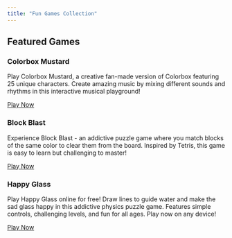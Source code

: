 ```yaml
---
title: "Fun Games Collection"
---
```


## Featured Games

### Colorbox Mustard

Play Colorbox Mustard, a creative fan-made version of Colorbox featuring 25 unique characters. Create amazing music by mixing different sounds and rhythms in this interactive musical playground!

[Play Now](https://colorbox-mustard.online/)

### Block Blast

Experience Block Blast - an addictive puzzle game where you match blocks of the same color to clear them from the board. Inspired by Tetris, this game is easy to learn but challenging to master!

[Play Now](https://blockblast.link/)

### Happy Glass

Play Happy Glass online for free! Draw lines to guide water and make the sad glass happy in this addictive physics puzzle game. Features simple controls, challenging levels, and fun for all ages. Play now on any device!

[Play Now](https://happyglass.online/) 
